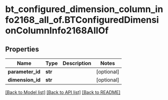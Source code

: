 # bt_configured_dimension_column_info2168_all_of.BTConfiguredDimensionColumnInfo2168AllOf

## Properties
Name | Type | Description | Notes
------------ | ------------- | ------------- | -------------
**parameter_id** | **str** |  | [optional] 
**dimension_id** | **str** |  | [optional] 

[[Back to Model list]](../README.md#documentation-for-models) [[Back to API list]](../README.md#documentation-for-api-endpoints) [[Back to README]](../README.md)


